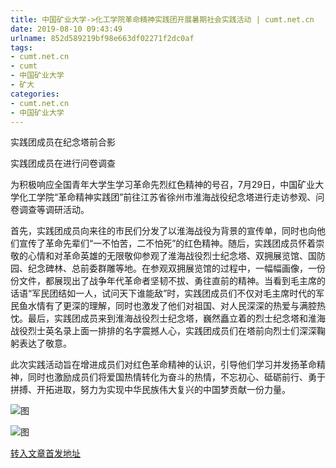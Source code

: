 ```yaml
---
title: 中国矿业大学->化工学院革命精神实践团开展暑期社会实践活动 | cumt.net.cn
date: 2019-08-10 09:43:49
urlname: 852d589219bf98e663df02271f2dc0af
tags: 
- cumt.net.cn
- cumt
- 中国矿业大学
- 矿大
categories:
- cumt.net.cn
- 中国矿业大学
---
```



实践团成员在纪念塔前合影

实践团成员在进行问卷调查

为积极响应全国青年大学生学习革命先烈红色精神的号召，7月29日，中国矿业大学化工学院“革命精神实践团”前往江苏省徐州市淮海战役纪念塔进行走访参观、问卷调查等调研活动。

首先，实践团成员向来往的市民们分发了以淮海战役为背景的宣传单，同时也向他们宣传了革命先辈们“一不怕苦，二不怕死”的红色精神。随后，实践团成员怀着崇敬的心情和对革命英雄的无限敬仰参观了淮海战役烈士纪念塔、双拥展览馆、国防园、纪念碑林、总前委群雕等地。在参观双拥展览馆的过程中，一幅幅画像，一份份文件，都展现出了战争年代革命者坚韧不拔、勇往直前的精神。当看到毛主席的话语“军民团结如一人，试问天下谁能敌”时，实践团成员们不仅对毛主席时代的军民鱼水情有了更深的理解，同时也激发了他们对祖国、对人民深深的热爱与满腔热忱。最后，实践团成员来到淮海战役烈士纪念塔，巍然矗立着的烈士纪念塔和淮海战役烈士英名录上面一排排的名字震撼人心，实践团成员们在塔前向烈士们深深鞠躬表达了敬意。

此次实践活动旨在增进成员们对红色革命精神的认识，引导他们学习并发扬革命精神，同时也激励成员们将爱国热情转化为奋斗的热情，不忘初心、砥砺前行、勇于拼搏、开拓进取，努力为实现中华民族伟大复兴的中国梦贡献一份力量。



![图](http://xwzx.cumt.edu.cn/_upload/article/images/cd/5f/1d0f9f224564bae89b317a4fabac/7bd459af-fa05-45c0-821c-245d8dae6783.jpg)

![图](http://xwzx.cumt.edu.cn/_upload/article/images/cd/5f/1d0f9f224564bae89b317a4fabac/ae39b738-45f4-49fe-ac31-96875022a2c6.jpg)

[转入文章首发地址](http://xwzx.cumt.edu.cn/2b/fb/c523a535547/page.htm)